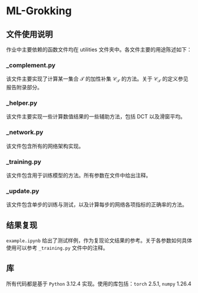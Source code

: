 # ML-Grokking

## 文件使用说明

作业中主要依赖的函数文件均在 utilities 文件夹中。各文件主要的用途陈述如下：

### _complement.py

该文件主要实现了计算某一集合 $\mathcal{T}$ 的加性补集 $\mathcal{C_T}$ 的方法。关于 $\mathcal{C_T}$ 的定义参见报告附录部分。

### _helper.py

该文件主要实现一些计算数值结果的一些辅助方法，包括 DCT 以及滑窗平均。

### _network.py

该文件包含所有的网络架构实现。

### _training.py

该文件包含用于训练模型的方法。所有参数在文件中给出注释。

### _update.py

该文件包含单步的训练与测试，以及计算每步的网络各项指标的正确率的方法。

## 结果复现

$\texttt{example.ipynb}$ 给出了测试样例，作为复现论文结果的参考。关于各参数如何具体使用可以参考 $\texttt{\_training.py}$ 文件中的注释。

## 库

所有代码都是基于 $\texttt{Python}$ 3.12.4 实现。使用的库包括：$\texttt{torch}$ 2.5.1, $\texttt{numpy}$ 1.26.4
